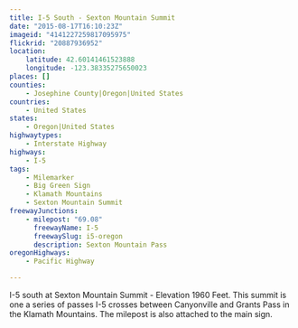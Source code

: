 ```yaml
---
title: I-5 South - Sexton Mountain Summit
date: "2015-08-17T16:10:23Z"
imageid: "4141227259817095975"
flickrid: "20887936952"
location:
    latitude: 42.60141461523888
    longitude: -123.38335275650023
places: []
counties:
    - Josephine County|Oregon|United States
countries:
    - United States
states:
    - Oregon|United States
highwaytypes:
    - Interstate Highway
highways:
    - I-5
tags:
    - Milemarker
    - Big Green Sign
    - Klamath Mountains
    - Sexton Mountain Summit
freewayJunctions:
    - milepost: "69.08"
      freewayName: I-5
      freewaySlug: i5-oregon
      description: Sexton Mountain Pass
oregonHighways:
    - Pacific Highway

---
```

I-5 south at Sexton Mountain Summit - Elevation 1960 Feet.  This summit is one a series of passes I-5 crosses between Canyonville and Grants Pass in the Klamath Mountains.  The milepost is also attached to the main sign.